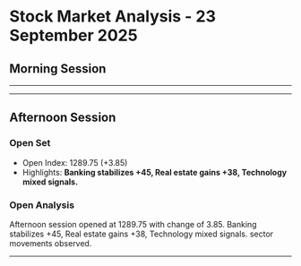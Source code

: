 # Stock Market Analysis - 23 September 2025

## Morning Session

<hr>

<hr>

## Afternoon Session

### Open Set

* Open Index: 1289.75 (+3.85)
* Highlights: **Banking stabilizes +45, Real estate gains +38, Technology mixed signals.**

### Open Analysis

Afternoon session opened at 1289.75 with change of 3.85. Banking stabilizes +45, Real estate gains +38, Technology mixed signals. sector movements observed.

<hr>

